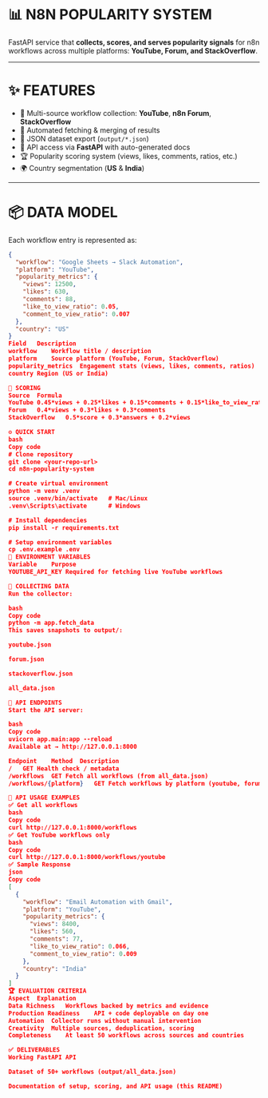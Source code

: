 # 📊 N8N POPULARITY SYSTEM

FastAPI service that **collects, scores, and serves popularity signals** for n8n workflows across multiple platforms: **YouTube, Forum, and StackOverflow**.  

---

# ✨ FEATURES

- 📡 Multi-source workflow collection: **YouTube**, **n8n Forum**, **StackOverflow**  
- 🔄 Automated fetching & merging of results  
- 📂 JSON dataset export (`output/*.json`)  
- 🔑 API access via **FastAPI** with auto-generated docs  
- 🏆 Popularity scoring system (views, likes, comments, ratios, etc.)  
- 🌍 Country segmentation (**US** & **India**)  

---

# 📦 DATA MODEL

Each workflow entry is represented as:

```json
{
  "workflow": "Google Sheets → Slack Automation",
  "platform": "YouTube",
  "popularity_metrics": {
    "views": 12500,
    "likes": 630,
    "comments": 88,
    "like_to_view_ratio": 0.05,
    "comment_to_view_ratio": 0.007
  },
  "country": "US"
}
Field	Description
workflow	Workflow title / description
platform	Source platform (YouTube, Forum, StackOverflow)
popularity_metrics	Engagement stats (views, likes, comments, ratios)
country	Region (US or India)

🧮 SCORING
Source	Formula
YouTube	0.45*views + 0.25*likes + 0.15*comments + 0.15*like_to_view_ratio
Forum	0.4*views + 0.3*likes + 0.3*comments
StackOverflow	0.5*score + 0.3*answers + 0.2*views

⚙️ QUICK START
bash
Copy code
# Clone repository
git clone <your-repo-url>
cd n8n-popularity-system

# Create virtual environment
python -m venv .venv
source .venv/bin/activate   # Mac/Linux
.venv\Scripts\activate      # Windows

# Install dependencies
pip install -r requirements.txt

# Setup environment variables
cp .env.example .env
🔑 ENVIRONMENT VARIABLES
Variable	Purpose
YOUTUBE_API_KEY	Required for fetching live YouTube workflows

📡 COLLECTING DATA
Run the collector:

bash
Copy code
python -m app.fetch_data
This saves snapshots to output/:

youtube.json

forum.json

stackoverflow.json

all_data.json

🔌 API ENDPOINTS
Start the API server:

bash
Copy code
uvicorn app.main:app --reload
Available at → http://127.0.0.1:8000

Endpoint	Method	Description
/	GET	Health check / metadata
/workflows	GET	Fetch all workflows (from all_data.json)
/workflows/{platform}	GET	Fetch workflows by platform (youtube, forum, stackoverflow)

📜 API USAGE EXAMPLES
✅ Get all workflows
bash
Copy code
curl http://127.0.0.1:8000/workflows
✅ Get YouTube workflows only
bash
Copy code
curl http://127.0.0.1:8000/workflows/youtube
✅ Sample Response
json
Copy code
[
  {
    "workflow": "Email Automation with Gmail",
    "platform": "YouTube",
    "popularity_metrics": {
      "views": 8400,
      "likes": 560,
      "comments": 77,
      "like_to_view_ratio": 0.066,
      "comment_to_view_ratio": 0.009
    },
    "country": "India"
  }
]
🏆 EVALUATION CRITERIA
Aspect	Explanation
Data Richness	Workflows backed by metrics and evidence
Production Readiness	API + code deployable on day one
Automation	Collector runs without manual intervention
Creativity	Multiple sources, deduplication, scoring
Completeness	At least 50 workflows across sources and countries

✅ DELIVERABLES
Working FastAPI API

Dataset of 50+ workflows (output/all_data.json)

Documentation of setup, scoring, and API usage (this README)
